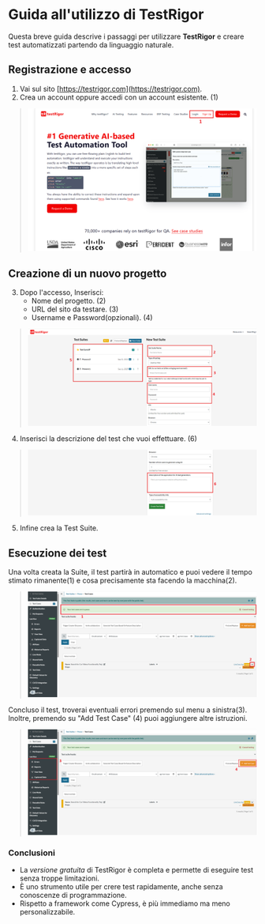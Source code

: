 # Guida all'utilizzo di TestRigor

Questa breve guida descrive i passaggi per utilizzare **TestRigor** e creare test automatizzati partendo da linguaggio naturale.

## Registrazione e accesso

1. Vai sul sito [https://testrigor.com](https://testrigor.com).
2. Crea un account oppure accedi con un account esistente. (1)
> ![](images/Screenshot_Login.png)

## Creazione di un nuovo progetto

3. Dopo l'accesso, Inserisci:
   - Nome del progetto. (2)
   - URL del sito da testare. (3)
   - Username e Password(opzionali). (4)
> ![](images/Screenshot1.png)

4. Inserisci la descrizione del test che vuoi effettuare. (6)
> ![](images/Screenshot2.png)
5. Infine crea la Test Suite.

## Esecuzione dei test

Una volta creata la Suite, il test partirà in automatico e puoi vedere il tempo stimato rimanente(1) e cosa precisamente sta facendo la macchina(2).
> ![](images/Screenshot3.png)

Concluso il test, troverai eventuali errori premendo sul menu a sinistra(3). Inoltre, premendo su "Add Test Case" (4) puoi aggiungere altre istruzioni.
> ![](images/Screenshot4.png)

### Conclusioni
- La *versione gratuita* di TestRigor è completa e permette di eseguire test senza troppe limitazioni.
- È uno strumento utile per crere test rapidamente, anche senza conoscenze di programmazione.
- Rispetto a framework come Cypress, è più immediamo ma meno personalizzabile.
